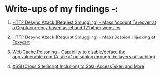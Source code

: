# Write-ups of my findings -:

1) [HTTP Desync Attack (Request Smuggling) - Mass Account Takeover at a Cryptocurrency based asset and 121 other websites](https://github.com/AnkitCuriosity/Write-Ups/blob/main/HTTP%20Desync%20Attack%20(Request%20Smuggling).md)

2) [HTTP Desync Attack (Request Smuggling) - Mass Session Hijacking at Foxycart](https://bugcrowd.com/disclosures/7b175e9d-8ff0-47e3-bd33-a8b1e51aa499/http-desync-attack-request-smuggling-mass-session-hijacking)

3) [Web Cache Poisoning - Capability to disable/deface the app.vulnerable.com (A tale of poisoning through the layers of caching)](https://github.com/AnkitCuriosity/Write-Ups/blob/main/Web%20Cache%20Poisoning%20-%20Capability%20to%20disable%E2%88%95deface%20the%20app.vulnerable.com%20(A%20tale%20of%20poisoning%20through%20the%20layers%20of%20caching).md)

4) [XSSI (Cross Site Script Inclusion) to Steal AccessToken and More](https://kkk.com)
